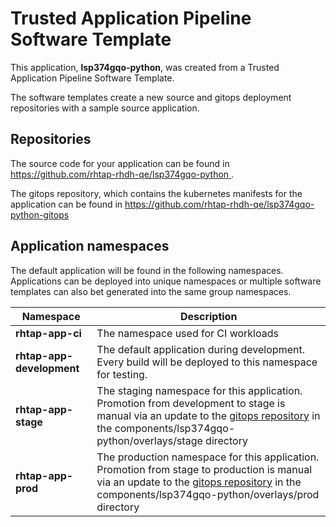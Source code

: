 # Trusted Application Pipeline Software Template

This application, **lsp374gqo-python**, was created from a Trusted Application Pipeline Software Template.

The software templates create a new source and gitops deployment repositories with a sample source application. 

## Repositories

The source code for your application can be found in [https://github.com/rhtap-rhdh-qe/lsp374gqo-python ](https://github.com/rhtap-rhdh-qe/lsp374gqo-python ).
 
The gitops repository, which contains the kubernetes manifests for the application can be found in 
[https://github.com/rhtap-rhdh-qe/lsp374gqo-python-gitops ](https://github.com/rhtap-rhdh-qe/lsp374gqo-python-gitops ) 

## Application namespaces 

The default application will be found in the following namespaces. Applications can be deployed into unique namespaces or multiple software templates can also bet generated into the same group namespaces.  

|  Namespace   |  Description   |  
| -------- | -------- |
| **rhtap-app-ci** | The namespace used for CI workloads |
| **rhtap-app-development** | The default application during development. Every build will be deployed to this namespace for testing. |
| **rhtap-app-stage** | The staging namespace for this application. Promotion from development to stage is manual via an update to the [gitops repository](https://github.com/rhtap-rhdh-qe/lsp374gqo-python-gitops ) in the components/lsp374gqo-python/overlays/stage directory |
| **rhtap-app-prod** | The production namespace for this application. Promotion from stage to production is manual via an update to the [gitops repository](https://github.com/rhtap-rhdh-qe/lsp374gqo-python-gitops ) in the components/lsp374gqo-python/overlays/prod directory |